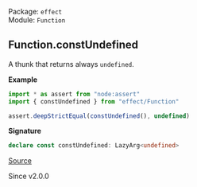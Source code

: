 Package: `effect`<br />
Module: `Function`<br />

## Function.constUndefined

A thunk that returns always `undefined`.

**Example**

```ts
import * as assert from "node:assert"
import { constUndefined } from "effect/Function"

assert.deepStrictEqual(constUndefined(), undefined)
```

**Signature**

```ts
declare const constUndefined: LazyArg<undefined>
```

[Source](https://github.com/Effect-TS/effect/tree/main/packages/effect/src/Function.ts#L331)

Since v2.0.0